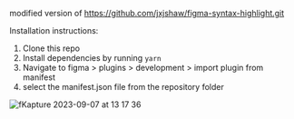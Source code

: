 modified version of https://github.com/jxjshaw/figma-syntax-highlight.git

Installation instructions:

1. Clone this repo
2. Install dependencies by running `yarn`
3. Navigate to figma > plugins > development > import plugin from manifest
4. select the manifest.json file from the repository folder

![fKapture 2023-09-07 at 13 17 36](https://github.com/jxjshaw/figma-syntax-highlight/assets/8213286/9564c238-8f55-4dd8-9918-a60b8c9ca9e0)
